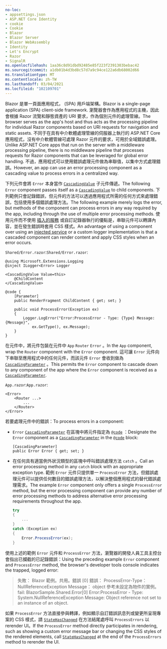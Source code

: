 ```yaml
---
no-loc:
- appsettings.json
- ASP.NET Core Identity
- cookie
- Cookie
- Blazor
- Blazor Server
- Blazor WebAssembly
- Identity
- Let's Encrypt
- Razor
- SignalR
ms.openlocfilehash: 1aa36c8d91dbd92485e85f223f2391303bebac42
ms.sourcegitcommit: a1db01b4d3bd8c57d7a9c94ce122a6db68002d66
ms.translationtype: MT
ms.contentlocale: zh-TW
ms.lasthandoff: 03/04/2021
ms.locfileid: "102109701"
---
```

<span data-ttu-id="eb11b-101">Blazor 是單一頁面應用程式， (SPA) 用戶端架構。</span><span class="sxs-lookup"><span data-stu-id="eb11b-101">Blazor is a single-page application (SPA) client-side framework.</span></span> <span data-ttu-id="eb11b-102">瀏覽器會作為應用程式的主機，因此會根據 Razor 流覽和靜態資產的 URI 要求，作為個別元件的處理管線。</span><span class="sxs-lookup"><span data-stu-id="eb11b-102">The browser serves as the app's host and thus acts as the processing pipeline for individual Razor components based on URI requests for navigation and static assets.</span></span> <span data-ttu-id="eb11b-103">不同于在具有中介軟體處理管線的伺服器上執行的 ASP.NET Core 應用程式，沒有中介軟體管線可處理 Razor 元件的要求，可用於全域錯誤處理。</span><span class="sxs-lookup"><span data-stu-id="eb11b-103">Unlike ASP.NET Core apps that run on the server with a middleware processing pipeline, there is no middleware pipeline that processes requests for Razor components that can be leveraged for global error handling.</span></span> <span data-ttu-id="eb11b-104">不過，應用程式可以使用錯誤處理元件做為串聯值，以集中方式處理錯誤。</span><span class="sxs-lookup"><span data-stu-id="eb11b-104">However, an app can use an error processing component as a cascading value to process errors in a centralized way.</span></span>

<span data-ttu-id="eb11b-105">下列元件會將 `Error` 本身當作 [`CascadingValue`](xref:blazor/components/cascading-values-and-parameters#cascadingvalue-component) 子元件傳遞。</span><span class="sxs-lookup"><span data-stu-id="eb11b-105">The following `Error` component passes itself as a [`CascadingValue`](xref:blazor/components/cascading-values-and-parameters#cascadingvalue-component) to child components.</span></span> <span data-ttu-id="eb11b-106">下列範例只會記錄錯誤，但元件的方法可以透過應用程式所需的任何方式來處理錯誤，包括使用多個錯誤處理方法。</span><span class="sxs-lookup"><span data-stu-id="eb11b-106">The following example merely logs the error, but methods of the component can process errors in any way required by the app, including through the use of multiple error processing methods.</span></span> <span data-ttu-id="eb11b-107">使用元件而不使用 [插入的服務](xref:blazor/fundamentals/dependency-injection) 或自訂記錄器執行的優點是，串聯元件可以轉譯內容，並在發生錯誤時套用 CSS 樣式。</span><span class="sxs-lookup"><span data-stu-id="eb11b-107">An advantage of using a component over using an [injected service](xref:blazor/fundamentals/dependency-injection) or a custom logger implementation is that a cascaded component can render content and apply CSS styles when an error occurs.</span></span>

<span data-ttu-id="eb11b-108">`Shared/Error.razor`:</span><span class="sxs-lookup"><span data-stu-id="eb11b-108">`Shared/Error.razor`:</span></span>

```razor
@using Microsoft.Extensions.Logging
@inject ILogger<Error> Logger

<CascadingValue Value=this>
    @ChildContent
</CascadingValue>

@code {
    [Parameter]
    public RenderFragment ChildContent { get; set; }

    public void ProcessError(Exception ex)
    {
        Logger.LogError("Error:ProcessError - Type: {Type} Message: {Message}", 
            ex.GetType(), ex.Message);
    }
}
```

<span data-ttu-id="eb11b-109">在元件中，將元件包裝在元件中 `App` `Router` `Error` 。</span><span class="sxs-lookup"><span data-stu-id="eb11b-109">In the `App` component, wrap the `Router` component with the `Error` component.</span></span> <span data-ttu-id="eb11b-110">這可讓 `Error` 元件向下串聯至應用程式中的任何元件，而該元件 `Error` 會收到做為 [`CascadingParameter`](xref:blazor/components/cascading-values-and-parameters#cascadingparameter-attribute) 。</span><span class="sxs-lookup"><span data-stu-id="eb11b-110">This permits the `Error` component to cascade down to any component of the app where the `Error` component is received as a [`CascadingParameter`](xref:blazor/components/cascading-values-and-parameters#cascadingparameter-attribute).</span></span>

<span data-ttu-id="eb11b-111">`App.razor`:</span><span class="sxs-lookup"><span data-stu-id="eb11b-111">`App.razor`:</span></span>

```razor
<Error>
    <Router ...>
        ...
    </Router>
</Error>
```

<span data-ttu-id="eb11b-112">若要處理元件中的錯誤：</span><span class="sxs-lookup"><span data-stu-id="eb11b-112">To process errors in a component:</span></span>

* <span data-ttu-id="eb11b-113">`Error` [`CascadingParameter`](xref:blazor/components/cascading-values-and-parameters#cascadingparameter-attribute) 在區塊中將元件指定為 [`@code`](xref:mvc/views/razor#code) ：</span><span class="sxs-lookup"><span data-stu-id="eb11b-113">Designate the `Error` component as a [`CascadingParameter`](xref:blazor/components/cascading-values-and-parameters#cascadingparameter-attribute) in the [`@code`](xref:mvc/views/razor#code) block:</span></span>

  ```razor
  [CascadingParameter]
  public Error Error { get; set; }
  ```

* <span data-ttu-id="eb11b-114">在任何具有適當例外狀況類型的區塊中呼叫錯誤處理方法 `catch` 。</span><span class="sxs-lookup"><span data-stu-id="eb11b-114">Call an error processing method in any `catch` block with an appropriate exception type.</span></span> <span data-ttu-id="eb11b-115">範例 `Error` 元件只提供單一 `ProcessError` 方法，但錯誤處理元件可以提供任何數目的錯誤處理方法，以解決整個應用程式的替代錯誤處理需求。</span><span class="sxs-lookup"><span data-stu-id="eb11b-115">The example `Error` component only offers a single `ProcessError` method, but the error processing component can provide any number of error processing methods to address alternative error processing requirements throughout the app.</span></span>

  ```csharp
  try
  {
      ...
  }
  catch (Exception ex)
  {
      Error.ProcessError(ex);
  }
  ```

<span data-ttu-id="eb11b-116">使用上述的範例 `Error` 元件和 `ProcessError` 方法，瀏覽器的開發人員工具主控台會指出已攔截的已記錄錯誤：</span><span class="sxs-lookup"><span data-stu-id="eb11b-116">Using the preceding example `Error` component and `ProcessError` method, the browser's developer tools console indicates the trapped, logged error:</span></span>

> <span data-ttu-id="eb11b-117">失敗： Blazor 範例。共用。錯誤 [0] 錯誤： ProcessError-Type： NullReferenceException Message： object 參考未設定為物件的實例。</span><span class="sxs-lookup"><span data-stu-id="eb11b-117">fail: BlazorSample.Shared.Error[0] Error:ProcessError - Type: System.NullReferenceException Message: Object reference not set to an instance of an object.</span></span>

<span data-ttu-id="eb11b-118">如果 `ProcessError` 方法直接參與轉譯，例如顯示自訂錯誤訊息列或變更所呈現專案的 CSS 樣式，請 [`StateHasChanged`](xref:blazor/components/lifecycle#state-changes) 在方法結尾處呼叫 `ProcessErrors` 以 rerender UI。</span><span class="sxs-lookup"><span data-stu-id="eb11b-118">If the `ProcessError` method directly participates in rendering, such as showing a custom error message bar or changing the CSS styles of the rendered elements, call [`StateHasChanged`](xref:blazor/components/lifecycle#state-changes) at the end of the `ProcessErrors` method to rerender the UI.</span></span>

